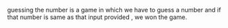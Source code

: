 guessing the number is a game in which we have to guess a number and if that number is same as that input provided , we won the game.

